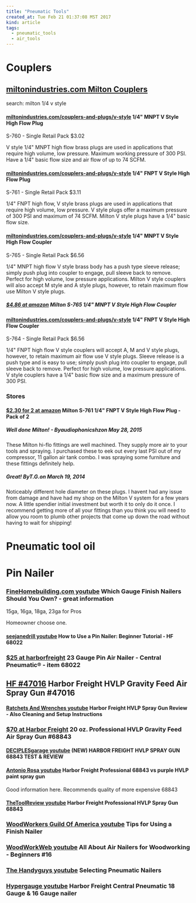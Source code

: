 ```yaml
---
title: "Pneumatic Tools"
created_at: Tue Feb 21 01:37:08 MST 2017
kind: article
tags:
  - pneumatic_tools
  - air_tools
---
```


<h1>Couplers</h1>

<h2>
  <a href="http://www.miltonindustries.com/couplers-and-plugs/v-style.html" target="_blank">miltonindustries.com Milton Couplers</a>
</h2>

search:
milton 1/4 v style

<h4>
  <a href="http://www.miltonindustries.com/couplers-and-plugs/v-style/1-4-mnpt-v-style-high-flow-plug.html" target="_blank">miltonindustries.com/couplers-and-plugs/v-style</a>
  1/4" MNPT V Style High Flow Plug 
</h4>

S-760 - Single Retail Pack 	$3.02 

V style 1/4" MNPT high flow brass plugs are used in applications that
require high volume, low pressure. Maximum working pressure of 300
PSI. Have a 1/4" basic flow size and air flow of up to 74 SCFM.

<h4>
  <a href="http://www.miltonindustries.com/couplers-and-plugs/v-style/1-4-fnpt-v-style-high-flow-plug.html" target="_blank">miltonindustries.com/couplers-and-plugs/v-style</a>
  1/4" FNPT V Style High Flow Plug 
</h4>

S-761 - Single Retail Pack 	$3.11 

1/4" FNPT high flow, V style brass plugs are used in applications that
require high volume, low pressure. V style plugs offer a maximum pressure
of 300 PSI and maximum of 74 SCFM. Milton V style plugs have a 1/4"
basic flow size.

<h4>
  <a href="http://www.miltonindustries.com/couplers-and-plugs/v-style/1-4-mnpt-v-style-high-flow-coupler.html" target="_blank">miltonindustries.com/couplers-and-plugs/v-style</a>
  1/4" MNPT V Style High Flow Coupler
</h4>

S-765 - Single Retail Pack 	$6.56 

1/4" MNPT high flow V style brass body has a push type sleeve
release; simply push plug into coupler to engage, pull sleeve back to
remove. Perfect for high volume, low pressure applications. Milton V
style couplers will also accept M style and A style plugs, however,
to retain maximum flow use Milton V style plugs.

<h5>
  <a href="https://www.amazon.com/Milton-S-765-MNPT-Style-Coupler/dp/B000BVYSY2" target="_blank">$4.86 at amazon</a>
  Milton S-765 1/4" MNPT V Style High Flow Coupler 
</h5>

<h4>
  <a href="http://www.miltonindustries.com/couplers-and-plugs/v-style/1-4-fnpt-v-style-high-flow-coupler.html" target="_blank">miltonindustries.com/couplers-and-plugs/v-style</a>
  1/4" FNPT V Style High Flow Coupler 
</h4>

S-764 - Single Retail Pack 	$6.56 

1/4" FNPT high flow V style couplers will accept A, M and V style plugs,
however, to retain maximum air flow use V style plugs. Sleeve release
is a push type and is easy to use; simply push plug into coupler to
engage, pull sleeve back to remove. Perfect for high volume, low pressure
applications. V style couplers have a 1/4" basic flow size and a maximum
pressure of 300 PSI.

<h3>Stores</h3>

<h4>
  <a href="https://www.amazon.com/Milton-S-761-FNPT-Style-High/dp/B003V5NQ2U" target="_blank">$2.30 for 2 at amazon</a>
  Milton S-761 1/4" FNPT V Style High Flow Plug - Pack of 2 
</h4>

<h5>Well done Milton! - Byaudiophonicshzon May 28, 2015</h5>

These Milton hi-flo fittings are well machined. They supply more air to
your tools and spraying. I purchased these to eek out every last PSI
out of my compressor, 11 gallon air tank combo. I was spraying some
furniture and these fittings definitely help.

<h5>Great!  ByT.G.on March 19, 2014</h5>

Noticeably different hole diameter on these plugs. I havent had any issue
from damage and have had my shop on the Milton V system for a few years
now. A little spendier initial investment but worth it to only do it
once. I recommend getting more of all your fittings than you think you
will need to allow you room to plumb other projects that come up down
the road without having to wait for shipping!

<h1>Pneumatic tool oil</h1>

<h1>Pin Nailer</h1>

<h3>
  <a href="https://www.youtube.com/watch?v=Fqa7N7hiNs8" target="_blank">FineHomebuilding.com youtube</a>
  Which Gauge Finish Nailers Should You Own? - great information
</h3>

15ga, 16ga, 18ga, 23ga for Pros

Homeowner choose one.

<h4>
  <a href="https://www.youtube.com/watch?v=pNrmZwGhAwI" target="_blank">seejanedrill youtube</a>
  How to Use a Pin Nailer: Beginner Tutorial - HF 68022
</h4>

<h3>
  <a href="http://www.harborfreight.com/23-gauge-pin-air-nailer-68022.html" target="_blank">$25 at harborfreight</a>
  23 Gauge Pin Air Nailer - Central Pneumatic® - item 68022 
</h3>

<h2>
  <a href="http://www.harborfreight.com/20-oz-high-volume-low-pressure-gravity-feed-spray-gun-47016.html" target="_blank">HF #47016</a>
  Harbor Freight HVLP Gravity Feed Air Spray Gun #47016 
</h2>


<h4>
  <a href="https://www.youtube.com/watch?v=aNIsHCkZ5xA" target="_blank">Ratchets And Wrenches youtube</a>
  Harbor Freight HVLP Spray Gun Review - Also Cleaning and Setup Instructions
</h4>

<h3>
  <a href="http://www.harborfreight.com/20-oz-professional-hvlp-gravity-feed-air-spray-gun-68843.html" target="_blank">$70 at Harbor Freight</a>
  20 oz. Professional HVLP Gravity Feed Air Spray Gun #68843 
</h3>

<h4>
  <a href="https://www.youtube.com/watch?v=KEtPaJtu_SI" target="_blank">DECIPLESgarage youtube</a>
  (NEW) HARBOR FREIGHT HVLP SPRAY GUN 68843 TEST & REVIEW
</h4>

<h4>
  <a href="https://www.youtube.com/watch?v=-wDi_yYw7dc" target="_blank">Antonio Rosa youtube</a>
  Harbor Freight Professional 68843 vs purple HVLP paint spray gun
</h4>

Good information here. Recommends quality of more expensive 68843

<h4>
  <a href="https://www.youtube.com/watch?v=GNr_6RQoDVw" target="_blank">TheToolReview youtube</a>
  Harbor Freight Professional HVLP Spray Gun 68843
</h4>

<h3>
  <a href="https://www.youtube.com/watch?v=aXIH2c_1PzE" target="_blank">WoodWorkers Guild Of America youtube</a>
  Tips for Using a Finish Nailer
</h3>

<h3>
  <a href="https://www.youtube.com/watch?v=OlpIPVnkifw" target="_blank">WoodWorkWeb youtube</a>
  All About Air Nailers for Woodworking - Beginners #16
</h3>

<h3>
  <a href="https://www.youtube.com/watch?v=NbMTWDI3KfA" target="_blank">The Handyguys youtube</a>
  Selecting Pneumatic Nailers
</h3>

<h3>
  <a href="https://www.youtube.com/watch?v=L3U1eAr41Lw" target="_blank">Hypergauge youtube</a>
  Harbor Freight Central Pneumatic 18 Gauge & 16 Gauge nailer
</h3>

<!--
html boilerplate
<a href="" target="_blank"></a>
<a name=""></a>
<img src="" width="400px">
<ul>
  <li></li>
</ul>
<pre>
</pre>
<pre><code>
</code></pre>
<math xmlns='http://www.w3.org/1998/Math/MathML' display='block'>
</math>
-->
